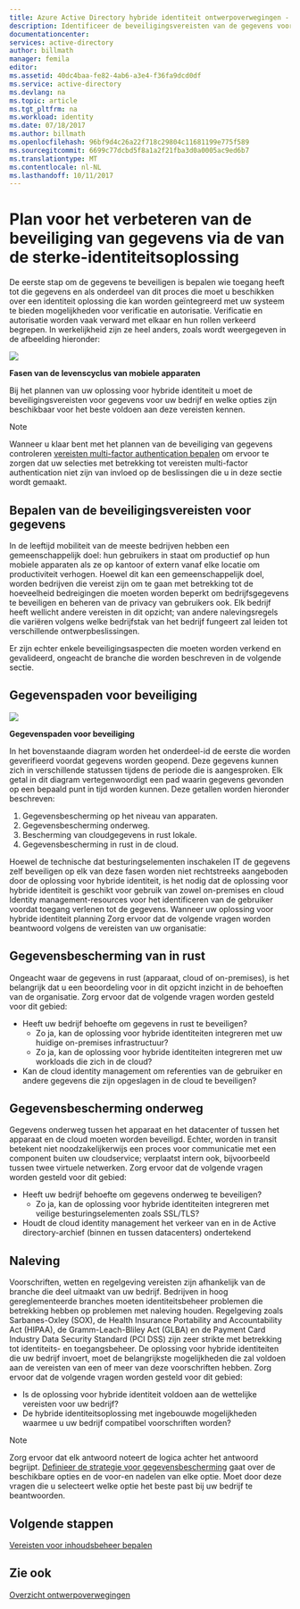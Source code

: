 ```yaml
---
title: Azure Active Directory hybride identiteit ontwerpoverwegingen - bepalen gegevensbeveiligingsvereisten | Microsoft Docs
description: Identificeer de beveiligingsvereisten van de gegevens voor uw bedrijf en welke opties zijn beschikbaar voor het beste voldoen aan deze vereisten bij het plannen van uw oplossing voor hybride identiteit.
documentationcenter: 
services: active-directory
author: billmath
manager: femila
editor: 
ms.assetid: 40dc4baa-fe82-4ab6-a3e4-f36fa9dcd0df
ms.service: active-directory
ms.devlang: na
ms.topic: article
ms.tgt_pltfrm: na
ms.workload: identity
ms.date: 07/18/2017
ms.author: billmath
ms.openlocfilehash: 96bf9d4c26a22f718c29804c11681199e775f589
ms.sourcegitcommit: 6699c77dcbd5f8a1a2f21fba3d0a0005ac9ed6b7
ms.translationtype: MT
ms.contentlocale: nl-NL
ms.lasthandoff: 10/11/2017
---
```

# <a name="plan-for-enhancing-data-security-through-strong-identity-solution"></a>Plan voor het verbeteren van de beveiliging van gegevens via de van de sterke-identiteitsoplossing
De eerste stap om de gegevens te beveiligen is bepalen wie toegang heeft tot die gegevens en als onderdeel van dit proces die moet u beschikken over een identiteit oplossing die kan worden geïntegreerd met uw systeem te bieden mogelijkheden voor verificatie en autorisatie. Verificatie en autorisatie worden vaak verward met elkaar en hun rollen verkeerd begrepen. In werkelijkheid zijn ze heel anders, zoals wordt weergegeven in de afbeelding hieronder:

![](./media/hybrid-id-design-considerations/mobile-devicemgt-lifecycle.png)

**Fasen van de levenscyclus van mobiele apparaten**

Bij het plannen van uw oplossing voor hybride identiteit u moet de beveiligingsvereisten voor gegevens voor uw bedrijf en welke opties zijn beschikbaar voor het beste voldoen aan deze vereisten kennen.

> [!NOTE]
> Wanneer u klaar bent met het plannen van de beveiliging van gegevens controleren [vereisten multi-factor authentication bepalen](active-directory-hybrid-identity-design-considerations-multifactor-auth-requirements.md) om ervoor te zorgen dat uw selecties met betrekking tot vereisten multi-factor authentication niet zijn van invloed op de beslissingen die u in deze sectie wordt gemaakt.
> 
> 

## <a name="determine-data-protection-requirements"></a>Bepalen van de beveiligingsvereisten voor gegevens
In de leeftijd mobiliteit van de meeste bedrijven hebben een gemeenschappelijk doel: hun gebruikers in staat om productief op hun mobiele apparaten als ze op kantoor of extern vanaf elke locatie om productiviteit verhogen. Hoewel dit kan een gemeenschappelijk doel, worden bedrijven die vereist zijn om te gaan met betrekking tot de hoeveelheid bedreigingen die moeten worden beperkt om bedrijfsgegevens te beveiligen en beheren van de privacy van gebruikers ook. Elk bedrijf heeft wellicht andere vereisten in dit opzicht; van andere nalevingsregels die variëren volgens welke bedrijfstak van het bedrijf fungeert zal leiden tot verschillende ontwerpbeslissingen. 

Er zijn echter enkele beveiligingsaspecten die moeten worden verkend en gevalideerd, ongeacht de branche die worden beschreven in de volgende sectie.

## <a name="data-protection-paths"></a>Gegevenspaden voor beveiliging
![](./media/hybrid-id-design-considerations/data-protection-paths.png)

**Gegevenspaden voor beveiliging**

In het bovenstaande diagram worden het onderdeel-id de eerste die worden geverifieerd voordat gegevens worden geopend. Deze gegevens kunnen zich in verschillende statussen tijdens de periode die is aangesproken. Elk getal in dit diagram vertegenwoordigt een pad waarin gegevens gevonden op een bepaald punt in tijd worden kunnen. Deze getallen worden hieronder beschreven:

1. Gegevensbescherming op het niveau van apparaten.
2. Gegevensbescherming onderweg.
3. Bescherming van cloudgegevens in rust lokale.
4. Gegevensbescherming in rust in de cloud.

Hoewel de technische dat besturingselementen inschakelen IT de gegevens zelf beveiligen op elk van deze fasen worden niet rechtstreeks aangeboden door de oplossing voor hybride identiteit, is het nodig dat de oplossing voor hybride identiteit is geschikt voor gebruik van zowel on-premises en cloud Identity management-resources voor het identificeren van de gebruiker voordat toegang verlenen tot de gegevens. Wanneer uw oplossing voor hybride identiteit planning Zorg ervoor dat de volgende vragen worden beantwoord volgens de vereisten van uw organisatie:

## <a name="data-protection-at-rest"></a>Gegevensbescherming van in rust
Ongeacht waar de gegevens in rust (apparaat, cloud of on-premises), is het belangrijk dat u een beoordeling voor in dit opzicht inzicht in de behoeften van de organisatie. Zorg ervoor dat de volgende vragen worden gesteld voor dit gebied:

* Heeft uw bedrijf behoefte om gegevens in rust te beveiligen?
  * Zo ja, kan de oplossing voor hybride identiteiten integreren met uw huidige on-premises infrastructuur?
  * Zo ja, kan de oplossing voor hybride identiteiten integreren met uw workloads die zich in de cloud?
* Kan de cloud identity management om referenties van de gebruiker en andere gegevens die zijn opgeslagen in de cloud te beveiligen?

## <a name="data-protection-in-transit"></a>Gegevensbescherming onderweg
Gegevens onderweg tussen het apparaat en het datacenter of tussen het apparaat en de cloud moeten worden beveiligd. Echter, worden in transit betekent niet noodzakelijkerwijs een proces voor communicatie met een component buiten uw cloudservice; verplaatst intern ook, bijvoorbeeld tussen twee virtuele netwerken. Zorg ervoor dat de volgende vragen worden gesteld voor dit gebied:

* Heeft uw bedrijf behoefte om gegevens onderweg te beveiligen?
  * Zo ja, kan de oplossing voor hybride identiteiten integreren met veilige besturingselementen zoals SSL/TLS?
* Houdt de cloud identity management het verkeer van en in de Active directory-archief (binnen en tussen datacenters) ondertekend

## <a name="compliance"></a>Naleving
Voorschriften, wetten en regelgeving vereisten zijn afhankelijk van de branche die deel uitmaakt van uw bedrijf. Bedrijven in hoog gereglementeerde branches moeten identiteitsbeheer problemen die betrekking hebben op problemen met naleving houden. Regelgeving zoals Sarbanes-Oxley (SOX), de Health Insurance Portability and Accountability Act (HIPAA), de Gramm-Leach-Bliley Act (GLBA) en de Payment Card Industry Data Security Standard (PCI DSS) zijn zeer strikte met betrekking tot identiteits- en toegangsbeheer. De oplossing voor hybride identiteiten die uw bedrijf invoert, moet de belangrijkste mogelijkheden die zal voldoen aan de vereisten van een of meer van deze voorschriften hebben. Zorg ervoor dat de volgende vragen worden gesteld voor dit gebied:

* Is de oplossing voor hybride identiteit voldoen aan de wettelijke vereisten voor uw bedrijf?
* De hybride identiteitsoplossing met ingebouwde mogelijkheden waarmee u uw bedrijf compatibel voorschriften worden? 

> [!NOTE]
> Zorg ervoor dat elk antwoord noteert de logica achter het antwoord begrijpt. [Definieer de strategie voor gegevensbescherming](active-directory-hybrid-identity-design-considerations-data-protection-strategy.md) gaat over de beschikbare opties en de voor-en nadelen van elke optie.  Moet door deze vragen die u selecteert welke optie het beste past bij uw bedrijf te beantwoorden.
> 
> 

## <a name="next-steps"></a>Volgende stappen
 [Vereisten voor inhoudsbeheer bepalen](active-directory-hybrid-identity-design-considerations-contentmgt-requirements.md)

## <a name="see-also"></a>Zie ook
[Overzicht ontwerpoverwegingen](active-directory-hybrid-identity-design-considerations-overview.md)

